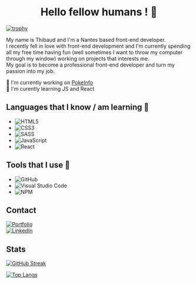 <h1 align=center>Hello fellow humans ! 🤖</h1>  

[![trophy](https://github-profile-trophy.vercel.app/?username=thibaudbrault&theme=onedark)](https://github.com/ryo-ma/github-profile-trophy)  

My name is Thibaud and I'm a Nantes based front-end developer.  
I recently fell in love with front-end development and I'm currently spending all my free time having fun (well sometimes I want to throw my computer through my window) working on projects that interests me.  
My goal is to become a professional front-end developer and turn my passion into my job.  

🔭 I'm currently working on [PokeInfo](https://github.com/thibaudbrault/poke-info)  
🌱 I'm curently learning JS and React
## Languages that I know / am learning 📖  
- ![HTML5](https://img.shields.io/badge/html5-%23E34F26.svg?style=for-the-badge&logo=html5&logoColor=white)  
- ![CSS3](https://img.shields.io/badge/css3-%231572B6.svg?style=for-the-badge&logo=css3&logoColor=white)  
- ![SASS](https://img.shields.io/badge/SASS-hotpink.svg?style=for-the-badge&logo=SASS&logoColor=white)  
- ![JavaScript](https://img.shields.io/badge/javascript-%23323330.svg?style=for-the-badge&logo=javascript&logoColor=%23F7DF1E)  
- ![React](https://img.shields.io/badge/react-%2320232a.svg?style=for-the-badge&logo=react&logoColor=%2361DAFB)  
## Tools that I use 🧰  
- ![GitHub](https://img.shields.io/badge/github-%23121011.svg?style=for-the-badge&logo=github&logoColor=white)  
- ![Visual Studio Code](https://img.shields.io/badge/VisualStudioCode-0078d7.svg?style=for-the-badge&logo=visual-studio-code&logoColor=white)  
- ![NPM](https://img.shields.io/badge/NPM-%23000000.svg?style=for-the-badge&logo=npm&logoColor=white)  
## Contact  
<a href="https://thibaud-brault.com/" target="_blank">![Portfolio](https://img.shields.io/badge/Portfolio-%23000000.svg?style=for-the-badge&logo=firefox&logoColor=#FF7139)</a>  
<a href="https://thibaud-brault.com/" target="_blank">![LinkedIn](https://img.shields.io/badge/linkedin-%230077B5.svg?style=for-the-badge&logo=linkedin&logoColor=white)</a>  
  
## Stats  
[![GitHub Streak](https://github-readme-streak-stats.herokuapp.com/?user=thibaudbrault&theme=dark)](https://git.io/streak-stats)  

[![Top Langs](https://github-readme-stats.vercel.app/api/top-langs/?username=thibaudbrault&layout=compact&theme=dark)](https://github.com/anuraghazra/github-readme-stats)

